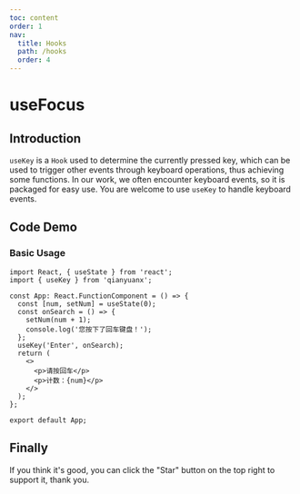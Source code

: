 ```yaml
---
toc: content
order: 1
nav:
  title: Hooks
  path: /hooks
  order: 4
---
```


# useFocus 
## Introduction

`useKey` is a `Hook` used to determine the currently pressed key, which can be used to trigger other events through keyboard operations, thus achieving some functions. In our work, we often encounter keyboard events, so it is packaged for easy use. You are welcome to use `useKey` to handle keyboard events.

## Code Demo

### Basic Usage
```tsx
import React, { useState } from 'react';
import { useKey } from 'qianyuanx';

const App: React.FunctionComponent = () => {
  const [num, setNum] = useState(0);
  const onSearch = () => {
    setNum(num + 1);
    console.log('您按下了回车键盘！');
  };
  useKey('Enter', onSearch);
  return (
    <>
      <p>请按回车</p>
      <p>计数：{num}</p>
    </>
  );
};

export default App;
```
## Finally

If you think it's good, you can click the "Star" button on the top right to support it, thank you.